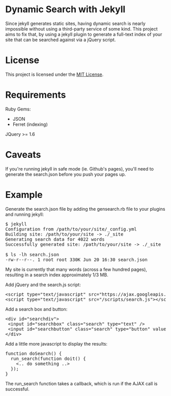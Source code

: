 # Dynamic Search with Jekyll

Since jekyll generates static sites, having dynamic search is nearly impossible without using a third-party service of some kind. This project aims to fix that, by using a jekyll plugin to generate a full-text index of your site that can be searched against via a jQuery script. 

# License

This project is licensed under the [MIT License](http://www.opensource.org/licenses/mit-license.php).

# Requirements

Ruby Gems:
* JSON
* Ferret (indexing)

JQuery &gt;= 1.6	

# Caveats

If you're running jekyll in safe mode (ie. Github's pages), you'll need to generate the search.json before you push your pages up. 

# Example

Generate the search.json file by adding the gensearch.rb file to your plugins and running jekyll:

<pre>
$ jekyll 
Configuration from /path/to/your/site/_config.yml
Building site: /path/to/your/site -> ./_site
Generating search data for 4022 words
Successfully generated site: /path/to/your/site -> ./_site

$ ls -lh search.json 
-rw-r--r--. 1 root root 330K Jun 20 16:30 search.json
</pre>

My site is currently that many words (across a few hundred pages), resulting in a search index approximately 1/3 MB.

Add jQuery and the search.js script:

<pre>
&lt;script type="text/javascript" src="https://ajax.googleapis.com/ajax/libs/jquery/1.7.2/jquery.min.js"&gt;&lt;/script&gt;
&lt;script type="text/javascript" src="/scripts/search.js"&gt;&lt;/script&gt;
</pre>

Add a search box and button:

<pre>
&lt;div id="searchdiv"&gt;
 &lt;input id="searchbox" class="search" type="text" /&gt;
 &lt;input id="searchbutton" class="search" type="button" value="search" onclick="javascript:doSearch();" /&gt;
&lt;/div&gt;
</pre>

Add a little more javascript to display the results:

<pre>
function doSearch() {
  run_search(function doit() {
    &lt;.. do something ..&gt;
  });
}
</pre>

The run_search function takes a callback, which is run if the AJAX call is successful.
